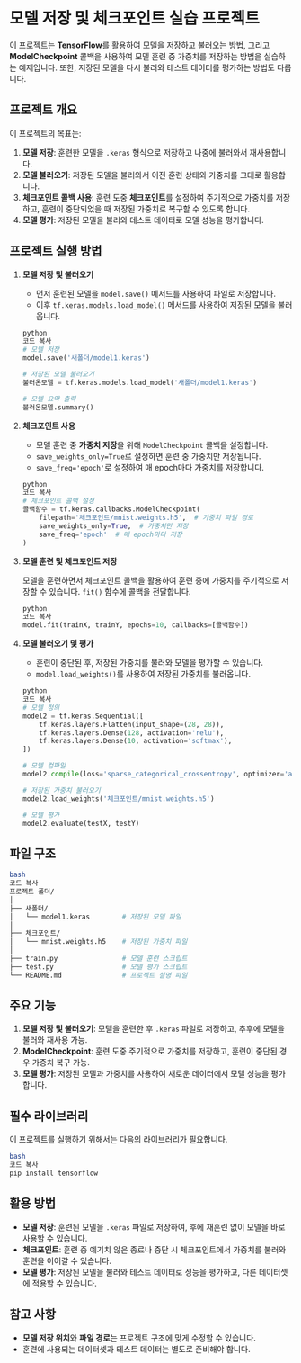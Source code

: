 # 모델 저장 및 체크포인트 실습 프로젝트

이 프로젝트는 **TensorFlow**를 활용하여 모델을 저장하고 불러오는 방법, 그리고 **ModelCheckpoint** 콜백을 사용하여 모델 훈련 중 가중치를 저장하는 방법을 실습하는 예제입니다. 또한, 저장된 모델을 다시 불러와 테스트 데이터를 평가하는 방법도 다룹니다.

## 프로젝트 개요

이 프로젝트의 목표는:

1. **모델 저장**: 훈련한 모델을 `.keras` 형식으로 저장하고 나중에 불러와서 재사용합니다.
2. **모델 불러오기**: 저장된 모델을 불러와서 이전 훈련 상태와 가중치를 그대로 활용합니다.
3. **체크포인트 콜백 사용**: 훈련 도중 **체크포인트**를 설정하여 주기적으로 가중치를 저장하고, 훈련이 중단되었을 때 저장된 가중치로 복구할 수 있도록 합니다.
4. **모델 평가**: 저장된 모델을 불러와 테스트 데이터로 모델 성능을 평가합니다.

## 프로젝트 실행 방법

1. **모델 저장 및 불러오기**
    - 먼저 훈련된 모델을 `model.save()` 메서드를 사용하여 파일로 저장합니다.
    - 이후 `tf.keras.models.load_model()` 메서드를 사용하여 저장된 모델을 불러옵니다.
    
    ```python
    python
    코드 복사
    # 모델 저장
    model.save('새폴더/model1.keras')
    
    # 저장된 모델 불러오기
    불러온모델 = tf.keras.models.load_model('새폴더/model1.keras')
    
    # 모델 요약 출력
    불러온모델.summary()
    
    ```
    
2. **체크포인트 사용**
    - 모델 훈련 중 **가중치 저장**을 위해 `ModelCheckpoint` 콜백을 설정합니다.
    - `save_weights_only=True`로 설정하면 훈련 중 가중치만 저장됩니다.
    - `save_freq='epoch'`로 설정하여 매 epoch마다 가중치를 저장합니다.
    
    ```python
    python
    코드 복사
    # 체크포인트 콜백 설정
    콜백함수 = tf.keras.callbacks.ModelCheckpoint(
        filepath='체크포인트/mnist.weights.h5',  # 가중치 파일 경로
        save_weights_only=True,  # 가중치만 저장
        save_freq='epoch'  # 매 epoch마다 저장
    )
    
    ```
    
3. **모델 훈련 및 체크포인트 저장**
    
    모델을 훈련하면서 체크포인트 콜백을 활용하여 훈련 중에 가중치를 주기적으로 저장할 수 있습니다. `fit()` 함수에 콜백을 전달합니다.
    
    ```python
    python
    코드 복사
    model.fit(trainX, trainY, epochs=10, callbacks=[콜백함수])
    
    ```
    
4. **모델 불러오기 및 평가**
    - 훈련이 중단된 후, 저장된 가중치를 불러와 모델을 평가할 수 있습니다.
    - `model.load_weights()`를 사용하여 저장된 가중치를 불러옵니다.
    
    ```python
    python
    코드 복사
    # 모델 정의
    model2 = tf.keras.Sequential([
        tf.keras.layers.Flatten(input_shape=(28, 28)),
        tf.keras.layers.Dense(128, activation='relu'),
        tf.keras.layers.Dense(10, activation='softmax'),
    ])
    
    # 모델 컴파일
    model2.compile(loss='sparse_categorical_crossentropy', optimizer='adam', metrics=['acc'])
    
    # 저장된 가중치 불러오기
    model2.load_weights('체크포인트/mnist.weights.h5')
    
    # 모델 평가
    model2.evaluate(testX, testY)
    
    ```
    

## 파일 구조

```bash
bash
코드 복사
프로젝트 폴더/
│
├── 새폴더/
│   └── model1.keras        # 저장된 모델 파일
│
├── 체크포인트/
│   └── mnist.weights.h5    # 저장된 가중치 파일
│
├── train.py                # 모델 훈련 스크립트
├── test.py                 # 모델 평가 스크립트
└── README.md               # 프로젝트 설명 파일

```

## 주요 기능

1. **모델 저장 및 불러오기**: 모델을 훈련한 후 `.keras` 파일로 저장하고, 추후에 모델을 불러와 재사용 가능.
2. **ModelCheckpoint**: 훈련 도중 주기적으로 가중치를 저장하고, 훈련이 중단된 경우 가중치 복구 가능.
3. **모델 평가**: 저장된 모델과 가중치를 사용하여 새로운 데이터에서 모델 성능을 평가합니다.

## 필수 라이브러리

이 프로젝트를 실행하기 위해서는 다음의 라이브러리가 필요합니다.

```bash
bash
코드 복사
pip install tensorflow

```

## 활용 방법

- **모델 저장**: 훈련된 모델을 `.keras` 파일로 저장하여, 후에 재훈련 없이 모델을 바로 사용할 수 있습니다.
- **체크포인트**: 훈련 중 예기치 않은 종료나 중단 시 체크포인트에서 가중치를 불러와 훈련을 이어갈 수 있습니다.
- **모델 평가**: 저장된 모델을 불러와 테스트 데이터로 성능을 평가하고, 다른 데이터셋에 적용할 수 있습니다.

## 참고 사항

- **모델 저장 위치**와 **파일 경로**는 프로젝트 구조에 맞게 수정할 수 있습니다.
- 훈련에 사용되는 데이터셋과 테스트 데이터는 별도로 준비해야 합니다.
